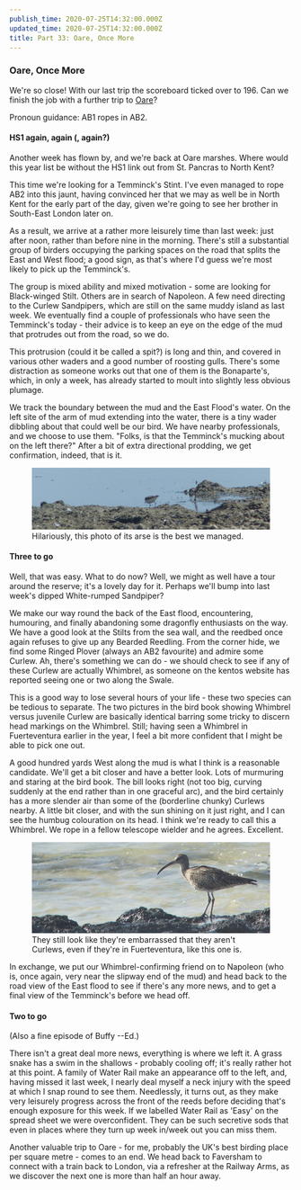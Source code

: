 ```yaml
---
publish_time: 2020-07-25T14:32:00.000Z
updated_time: 2020-07-25T14:32:00.000Z
title: Part 33: Oare, Once More
---
```


### Oare, Once More

We're so close! With our last trip the scoreboard ticked over to 196. Can we
finish the job with a further trip to [Oare](/sites/Oare_Marshes.html)?

Pronoun guidance: AB1 ropes in AB2.

#### HS1 again, again (, again?)

Another week has flown by, and we're back at Oare marshes. Where would this
year list be without the HS1 link out from St. Pancras to North Kent? 

This time we're looking for a Temminck's Stint. I've even managed to rope AB2
into this jaunt, having convinced her that we may as well be
in North Kent for the early part of the day, given we're going to see her
brother in South-East London later on.

As a result, we arrive at a rather more leisurely time than last week: just
after noon, rather than before nine in the morning. There's still a
substantial group of birders occupying the parking spaces on the road
that splits the East and West flood; a good sign, as that's where I'd
guess we're most likely to pick up the Temminck's.

The group is mixed ability and mixed motivation - some are looking for
Black-winged Stilt. Others are in search of Napoleon. A few need
directing to the Curlew Sandpipers, which are still on the same muddy
island as last week. We eventually find a couple of professionals who
have seen the Temminck's today - their advice is to keep an eye on the
edge of the mud that protrudes out from the road, so we do.

This protrusion (could it be called a spit?) is long and thin, and
covered in various other waders and a good number of roosting
gulls. There's some distraction as someone works out that one of them
is the Bonaparte's, which, in only a week, has already started to
moult into slightly less obvious plumage.

We track the boundary between the mud and the East Flood's water. On
the left site of the arm of mud extending into the water, there is a
tiny wader dibbling about that could well be our bird. We have nearby
professionals, and we choose to use them. "Folks, is that the
Temminck's mucking about on the left there?" After a bit of extra
directional prodding, we get confirmation, indeed, that is it. 

<figure class="figure">
  <img
    src="33-temmincks-arse.png"
    class="figure-img img-fluid rounded"
    alt="Hilariously, this photo of its arse is the best we managed."/>
  <figcaption class="figure-caption text-center">
    Hilariously, this photo of its arse is the best we managed.
  </figcaption>
</figure>

#### Three to go

Well, that was easy. What to do now? Well, we might as well have a tour
around the reserve; it's a lovely day for it. Perhaps we'll bump into
last week's dipped White-rumped Sandpiper?

We make our way round the back of the East flood, encountering,
humouring, and finally abandoning some dragonfly enthusiasts on the
way. We have a good look at the Stilts from the sea wall, and the
reedbed once again refuses to give up any Bearded Reedling. From the
corner hide, we find some Ringed Plover (always an AB2 favourite) and
admire some Curlew. Ah, there's something we can do - we should check
to see if any of these Curlew are actually Whimbrel, as someone on the
kentos website has reported seeing one or two along the Swale.

This is a good way to lose several hours of your life - these two
species can be tedious to separate. The two pictures in the bird book
showing Whimbrel versus juvenile Curlew are basically identical
barring some tricky to discern head markings on the Whimbrel. Still;
having seen a Whimbrel in Fuerteventura earlier in the year, I feel a
bit more confident that I might be able to pick one out.

A good hundred yards West along the mud is what I think is a
reasonable candidate. We'll get a bit closer and have a better
look. Lots of murmuring and staring at the bird book. The bill looks
right (not too big, curving suddenly at the end rather than in one
graceful arc), and the bird certainly has a more slender air than some
of the (borderline chunky) Curlews nearby. A little bit closer, and
with the sun shining on it just right, and I can see the humbug
colouration on its head. I think we're ready to call this a
Whimbrel. We rope in a fellow telescope wielder and he
agrees. Excellent.

<figure class="figure">
  <img
    src="33-whimbrel.png"
    class="figure-img img-fluid rounded"
    alt="They still look like they're embarrassed that they aren't Curlews
    , even if they're in Fuerteventura, like this one is."/>
  <figcaption class="figure-caption text-center">
    They still look like they're embarrassed that they aren't Curlews, even
     if they're in Fuerteventura, like this one is.
  </figcaption>
</figure>


In exchange, we put our Whimbrel-confirming friend on to
Napoleon (who is, once again, very near the slipway end of the mud)
and head back to the road view of the East flood to see if there's any
more news, and to get a final view of the Temminck's before we head
off.

#### Two to go

(Also a fine episode of Buffy --Ed.)

There isn't a great deal more news, everything is where we left it. A
grass snake has a swim in the shallows - probably cooling off; it's
really rather hot at this point. A family of Water Rail make an
appearance off to the left, and, having missed it last week, I nearly
deal myself a neck injury with the speed at which I snap round to see
them. Needlessly, it turns out, as they make very leisurely progress across the
front of the reeds before deciding that's enough exposure for this week. If
we labelled Water Rail as 'Easy' on the spread sheet we were overconfident.
They can be such secretive sods that even in places where they turn up week
in/week out you can miss them.

Another valuable trip to Oare - for me, probably the UK's best birding
place per square metre - comes to an end. We head back to Faversham to
connect with a train back to London, via a refresher at the Railway
Arms, as we discover the next one is more than half an hour away.